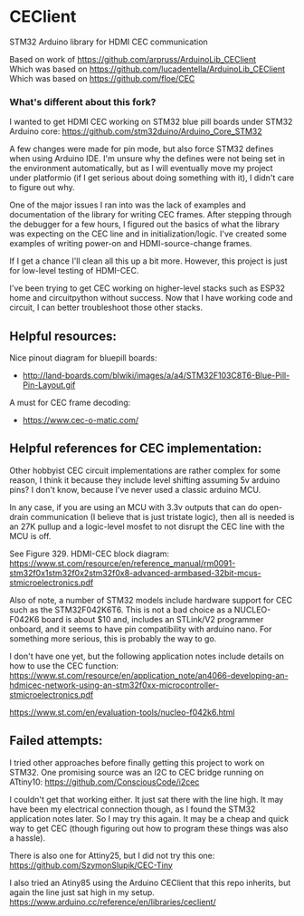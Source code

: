 # CEClient
STM32 Arduino library for HDMI CEC communication

Based on work of https://github.com/arpruss/ArduinoLib_CEClient<br>
Which was based on https://github.com/lucadentella/ArduinoLib_CEClient<br>
Which was based on https://github.com/floe/CEC

### What's different about this fork?

I wanted to get HDMI CEC working on STM32 blue pill boards under STM32 Arduino core:
https://github.com/stm32duino/Arduino_Core_STM32

A few changes were made for pin mode, but also force STM32 defines when using Arduino IDE.
I'm unsure why the defines were not being set in the environment automatically, but as I will eventually move my project under platformio (if I get serious about doing something with it), I didn't care to figure out why.

One of the major issues I ran into was the lack of examples and documentation of the library for writing CEC frames.
After stepping through the debugger for a few hours, I figured out the basics of what the library was expecting on the CEC line and in initialization/logic.
I've created some examples of writing power-on and HDMI-source-change frames.

If I get a chance I'll clean all this up a bit more.
However, this project is just for low-level testing of HDMI-CEC.

I've been trying to get CEC working on higher-level stacks such as ESP32 home and circuitpython without success.
Now that I have working code and circuit, I can better troubleshoot those other stacks.

## Helpful resources:

Nice pinout diagram for bluepill boards:
* http://land-boards.com/blwiki/images/a/a4/STM32F103C8T6-Blue-Pill-Pin-Layout.gif

A must for CEC frame decoding:
* https://www.cec-o-matic.com/

## Helpful references for CEC implementation:
Other hobbyist CEC circuit implementations are rather complex for some reason, I think it because they include level shifting assuming 5v arduino pins? I don't know, because I've never used a classic arduino MCU.

In any case, if you are using an MCU with 3.3v outputs that can do open-drain communication (I believe that is just tristate logic), then all is needed is an 27K pullup and a logic-level mosfet to not disrupt the CEC line with the MCU is off.

See Figure 329. HDMI-CEC block diagram:<br>
https://www.st.com/resource/en/reference_manual/rm0091-stm32f0x1stm32f0x2stm32f0x8-advanced-armbased-32bit-mcus-stmicroelectronics.pdf

Also of note, a number of STM32 models include hardware support for CEC such as the STM32F042K6T6.
This is not a bad choice as a NUCLEO-F042K6 board is about $10 and, includes an STLink/V2 programmer onboard, and it seems to have pin compatibility with arduino nano. For something more serious, this is probably the way to go.

I don't have one yet, but the following application notes include details on how to use the CEC function:
https://www.st.com/resource/en/application_note/an4066-developing-an-hdmicec-network-using-an-stm32f0xx-microcontroller-stmicroelectronics.pdf

https://www.st.com/en/evaluation-tools/nucleo-f042k6.html

## Failed attempts:
I tried other approaches before finally getting this project to work on STM32.
One promising source was an I2C to CEC bridge running on ATtiny10:
https://github.com/ConsciousCode/i2cec

I couldn't get that working either. It just sat there with the line high. It may have been my electrical connection though, as I found the STM32 application notes later. So I may try this again. It may be a cheap and quick way to get CEC (though figuring out how to program these things was also a hassle).

There is also one for Attiny25, but I did not try this one:<br>
https://github.com/SzymonSlupik/CEC-Tiny

I also tried an Atiny85 using the Arduino CEClient that this repo inherits, but again the line just sat high in my setup. https://www.arduino.cc/reference/en/libraries/ceclient/
